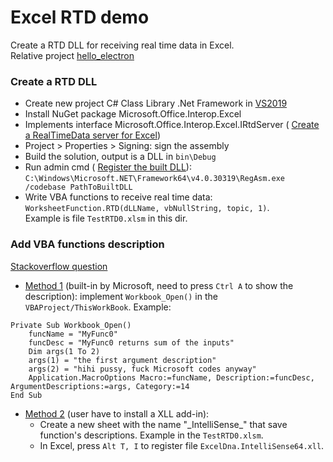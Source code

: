 ﻿# Excel RTD demo
Create a RTD DLL for receiving real time data in Excel.  
Relative project [hello_electron](https://bitbucket.tradex.vn/scm/~tungdt/hello_electron.git)

### Create a RTD DLL
* Create new project C# Class Library .Net Framework in 
[VS2019](https://visualstudio.microsoft.com/thank-you-downloading-visual-studio/?sku=Community&rel=16)
* Install NuGet package Microsoft.Office.Interop.Excel
* Implements interface Microsoft.Office.Interop.Excel.IRtdServer (
    [Create a RealTimeData server for Excel](https://docs.microsoft.com/en-us/previous-versions/office/troubleshoot/office-developer/create-realtimedata-server-in-excel))
* Project > Properties > Signing: sign the assembly
* Build the solution, output is a DLL in `bin\Debug`
* Run admin cmd (
    [Register the built DLL](https://stackoverflow.com/questions/58018613/compiling-an-irtdserver-interface-for-excel-rtd-function-in-net-core)):  
`C:\Windows\Microsoft.NET\Framework64\v4.0.30319\RegAsm.exe /codebase PathToBuiltDLL`  
* Write VBA functions to receive real time data: 
`WorksheetFunction.RTD(dLLName, vbNullString, topic, 1)`.  
Example is file `TestRTD0.xlsm` in this dir.

### Add VBA functions description
[Stackoverflow question](https://stackoverflow.com/questions/4262421/how-to-put-a-tooltip-on-a-user-defined-function)
* [Method 1](https://docs.microsoft.com/en-us/office/vba/api/excel.application.macrooptions) 
(built-in by Microsoft, need to press `Ctrl A` to show the description): 
implement `Workbook_Open()` in the `VBAProject/ThisWorkBook`. Example:  
````
Private Sub Workbook_Open()
    funcName = "MyFunc0"
    funcDesc = "MyFunc0 returns sum of the inputs"
    Dim args(1 To 2)
    args(1) = "the first argument description"
    args(2) = "hihi pussy, fuck Microsoft codes anyway"
    Application.MacroOptions Macro:=funcName, Description:=funcDesc, ArgumentDescriptions:=args, Category:=14
End Sub
````
* [Method 2](https://github.com/Excel-DNA/IntelliSense/wiki/Getting-Started)
(user have to install a XLL add-in):  
    * Create a new sheet with the name "\_IntelliSense\_" that save function's 
    descriptions. Example in the `TestRTD0.xlsm`.
    * In Excel, press `Alt T, I` to register file `ExcelDna.IntelliSense64.xll`.

